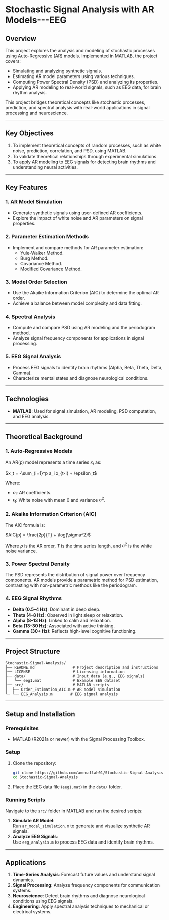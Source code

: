 # **Stochastic Signal Analysis with AR Models---EEG**

## **Overview**
This project explores the analysis and modeling of stochastic processes using Auto-Regressive (AR) models. Implemented in MATLAB, the project covers:
- Simulating and analyzing synthetic signals.
- Estimating AR model parameters using various techniques.
- Computing Power Spectral Density (PSD) and analyzing its properties.
- Applying AR modeling to real-world signals, such as EEG data, for brain rhythm analysis.

This project bridges theoretical concepts like stochastic processes, prediction, and spectral analysis with real-world applications in signal processing and neuroscience.

---

## **Key Objectives**
1. To implement theoretical concepts of random processes, such as white noise, prediction, correlation, and PSD, using MATLAB.
2. To validate theoretical relationships through experimental simulations.
3. To apply AR modeling to EEG signals for detecting brain rhythms and understanding neural activities.

---

## **Key Features**
### **1. AR Model Simulation**
- Generate synthetic signals using user-defined AR coefficients.
- Explore the impact of white noise and AR parameters on signal properties.

### **2. Parameter Estimation Methods**
- Implement and compare methods for AR parameter estimation:
  - Yule-Walker Method.
  - Burg Method.
  - Covariance Method.
  - Modified Covariance Method.

### **3. Model Order Selection**
- Use the Akaike Information Criterion (AIC) to determine the optimal AR order.
- Achieve a balance between model complexity and data fitting.

### **4. Spectral Analysis**
- Compute and compare PSD using AR modeling and the periodogram method.
- Analyze signal frequency components for applications in signal processing.

### **5. EEG Signal Analysis**
- Process EEG signals to identify brain rhythms (Alpha, Beta, Theta, Delta, Gamma).
- Characterize mental states and diagnose neurological conditions.

---

## **Technologies**
- **MATLAB**: Used for signal simulation, AR modeling, PSD computation, and EEG analysis.

---

## **Theoretical Background**

### **1. Auto-Regressive Models**
An AR(p) model represents a time series $x_t$ as:

$x_t = -\sum_{i=1}^p a_i x_{t-i} + \epsilon_t$

Where:
- $a_i$: AR coefficients.
- $\epsilon_t$: White noise with mean 0 and variance $\sigma^2$.

### 2. Akaike Information Criterion (AIC)

The AIC formula is:

$AIC(p) = \frac{2p}{T} + \log(\sigma^2)$

Where $p$ is the AR order, $T$ is the time series length, and $\sigma^2$ is the white noise variance.

### **3. Power Spectral Density**
The PSD represents the distribution of signal power over frequency components. AR models provide a parametric method for PSD estimation, contrasting with non-parametric methods like the periodogram.

### **4. EEG Signal Rhythms**
- **Delta (0.5–4 Hz)**: Dominant in deep sleep.
- **Theta (4–8 Hz)**: Observed in light sleep or relaxation.
- **Alpha (8–13 Hz)**: Linked to calm and relaxation.
- **Beta (13–30 Hz)**: Associated with active thinking.
- **Gamma (30+ Hz)**: Reflects high-level cognitive functioning.

---

## **Project Structure**
```
Stochastic-Signal-Analysis/
├── README.md                 # Project description and instructions
├── LICENSE                   # Licensing information
├── data/                     # Input data (e.g., EEG signals)
│   └── eeg1.mat              # Example EEG dataset
├── src/                      # MATLAB scripts
│  ├── Order_Estimation_AIC.m # AR model simulation
└─ └── EEG_Analysis.m        # EEG signal analysis
```

---

## **Setup and Installation**

### **Prerequisites**
- MATLAB (R2021a or newer) with the Signal Processing Toolbox.

### **Setup**
1. Clone the repository:
   ```bash
   git clone https://github.com/amenallah01/Stochastic-Signal-Analysis---EEG.git
   cd Stochastic-Signal-Analysis
   ```
2. Place the EEG data file (`eeg1.mat`) in the `data/` folder.

### **Running Scripts**
Navigate to the `src/` folder in MATLAB and run the desired scripts:
1. **Simulate AR Model**:  
   Run `ar_model_simulation.m` to generate and visualize synthetic AR signals.
2. **Analyze EEG Signals**:  
   Use `eeg_analysis.m` to process EEG data and identify brain rhythms.

---

## **Applications**
1. **Time-Series Analysis**: Forecast future values and understand signal dynamics.
2. **Signal Processing**: Analyze frequency components for communication systems.
3. **Neuroscience**: Detect brain rhythms and diagnose neurological conditions using EEG signals.
4. **Engineering**: Apply spectral analysis techniques to mechanical or electrical systems.
